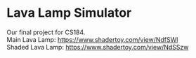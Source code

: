 # Lava Lamp Simulator
Our final project for CS184. \
Main Lava Lamp: https://www.shadertoy.com/view/NdfSWl \
Shaded Lava Lamp: https://www.shadertoy.com/view/NdSSzw
